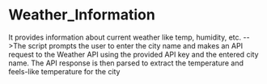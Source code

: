 # Weather_Information
It provides information about current weather like temp, humidity, etc.
-->The script prompts the user to enter the city name and makes an API request to the Weather API using the provided API key and the entered city name. The API response is then parsed to extract the temperature and 
   feels-like temperature for the city
